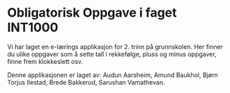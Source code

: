 # Obligatorisk Oppgave i faget INT1000


Vi har laget en e-lærings applikasjon for 2. trinn på grunnskolen. Her finner du ulike oppgaver som å sette tall i rekkefølge, pluss og minus oppgaver, finne frem klokkeslett osv.

Denne applikasjonen er laget av: 
Audun Aarsheim,
Amund Baukhol,
Bjørn Torjus Ilestad,
Brede Bakkerud,
Sarushan Vamathevan.
